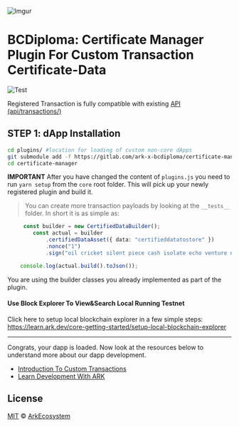 ![Imgur](https://i.imgur.com/8wiwey2.jpg)

# BCDiploma: Certificate Manager Plugin For Custom Transaction Certificate-Data

![Test](https://github.com/kristjank/certificate-manager/workflows/Test/badge.svg)


Registered Transaction is fully compatible with existing [API (api/transactions/)](https://api.ark.dev/public-rest-api/endpoints/transactions)

## STEP 1: dApp Installation

```bash
cd plugins/ #location for loading of custom non-core dApps
git submodule add -f https://gitlab.com/ark-x-bcdiploma/certificate-manager/
cd certificate-manager
```

**IMPORTANT**
After you have changed the content of `plugins.js` you need to run `yarn setup` from the `core` root folder. This will pick up your newly registered plugin and build it.

> You can create more transaction payloads by looking at the `__tests__` folder. In short it is as simple as:

```typescript
     const builder = new CertifiedDataBuilder();
        const actual = builder
            .certifiedDataAsset({ data: "certifieddatatostore" })
            .nonce("1")
            .sign("oil cricket silent piece cash isolate echo venture nation grit bullet have");

    console.log(actual.build().toJson());
```

You are using the builder classes you already implemented as part of the plugin.

#### Use Block Explorer To View&Search Local Running Testnet

Click here to setup local blockchain explorer in a few simple steps:
https://learn.ark.dev/core-getting-started/setup-local-blockchain-explorer

---

Congrats, your dapp is loaded. Now look at the resources below to understand more about our dapp development.

-   [Introduction To Custom Transactions](https://blog.ark.io/an-introduction-to-blockchain-application-development-part-2-2-909b4984bae)
-   [Learn Development With ARK](https://learn.ark.dev)

## License

[MIT](LICENSE) © [ArkEcosystem](https://ark.io)
